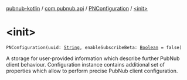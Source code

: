 [pubnub-kotlin](../../index.md) / [com.pubnub.api](../index.md) / [PNConfiguration](index.md) / [&lt;init&gt;](./-init-.md)

# &lt;init&gt;

`PNConfiguration(uuid: `[`String`](https://kotlinlang.org/api/latest/jvm/stdlib/kotlin/-string/index.html)`, enableSubscribeBeta: `[`Boolean`](https://kotlinlang.org/api/latest/jvm/stdlib/kotlin/-boolean/index.html)` = false)`

A storage for user-provided information which describe further PubNub client behaviour.
Configuration instance contains additional set of properties which
allow to perform precise PubNub client configuration.


